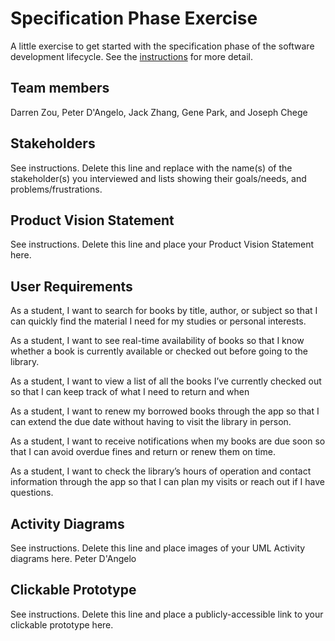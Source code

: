 # Specification Phase Exercise

A little exercise to get started with the specification phase of the software development lifecycle. See the [instructions](instructions.md) for more detail.

## Team members

Darren Zou, Peter D'Angelo, Jack Zhang, Gene Park, and Joseph Chege

## Stakeholders

See instructions. Delete this line and replace with the name(s) of the stakeholder(s) you interviewed and lists showing their goals/needs, and problems/frustrations.

## Product Vision Statement

See instructions. Delete this line and place your Product Vision Statement here.

## User Requirements
As a student, I want to search for books by title, author, or subject so that I can quickly find the material I need for my studies or personal interests.

As a student, I want to see real-time availability of books so that I know whether a book is currently available or checked out before going to the library.

As a student, I want to view a list of all the books I’ve currently checked out so that I can keep track of what I need to return and when

As a student, I want to renew my borrowed books through the app so that I can extend the due date without having to visit the library in person.

As a student, I want to receive notifications when my books are due soon so that I can avoid overdue fines and return or renew them on time.

As a student, I want to check the library’s hours of operation and contact information through the app so that I can plan my visits or reach out if I have questions.

## Activity Diagrams

See instructions. Delete this line and place images of your UML Activity diagrams here.
Peter D'Angelo

## Clickable Prototype

See instructions. Delete this line and place a publicly-accessible link to your clickable prototype here.

